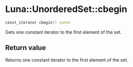 # Luna::UnorderedSet::cbegin

```c++
const_iterator cbegin() const
```

Gets one constant iterator to the first element of the set. 



## Return value
Returns one constant iterator to the first element of the set. 

